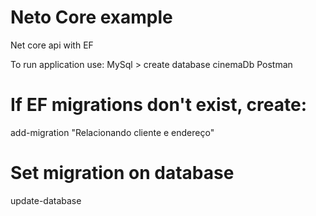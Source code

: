 # Neto Core example
Net core api with EF

To run application use:
MySql > create database cinemaDb
Postman 

# If EF migrations don't exist, create:
add-migration "Relacionando cliente e endereço"

# Set migration on database
update-database
